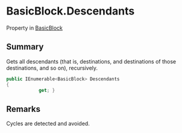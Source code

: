 # BasicBlock.Descendants

Property in [BasicBlock](api/csharp/yarn.compiler.basicblock.md)

## Summary


Gets all descendants (that is, destinations, and destinations of
those destinations, and so on), recursively.


```csharp
public IEnumerable<BasicBlock> Descendants
{
            get; }
```

## Remarks


Cycles are detected and avoided.


